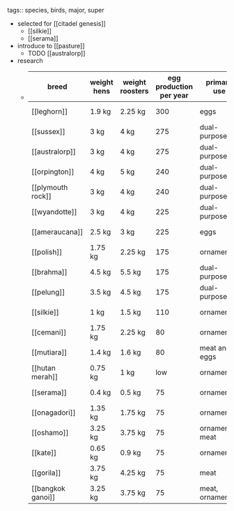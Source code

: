 tags:: species, birds, major, super

- selected for [[citadel genesis]]
	- [[silkie]]
	- [[serama]]
- introduce to [[pasture]]
	- TODO [[australorp]]
- research
	- | breed          | weight hens | weight roosters | egg production per year | primary use      | temperament         | noise level     | time to full weight |
	  |----------------|----------------|-------------------|---------------------------|------------------|---------------------|-----------------|---------------------|
	  | [[leghorn]]        | 1.9 kg         | 2.25 kg           | 300                       | eggs              | active, flighty     | high            | 5-6 months          |
	  | [[sussex]]         | 3 kg           | 4 kg              | 275                       | dual-purpose      | curious, friendly   | moderate        | 6-7 months          |
	  | [[australorp]]     | 3 kg           | 4 kg              | 275                       | dual-purpose      | calm, friendly      | low             | 6-7 months          |
	  | [[orpington]]      | 4 kg           | 5 kg              | 240                       | dual-purpose      | friendly, calm      | low             | 6-7 months          |
	  | [[plymouth rock]]  | 3 kg           | 4 kg              | 240                       | dual-purpose      | friendly, easygoing | moderate        | 6-7 months          |
	  | [[wyandotte]]      | 3 kg           | 4 kg              | 225                       | dual-purpose      | docile, friendly    | low             | 6-7 months          |
	  | [[ameraucana]]     | 2.5 kg         | 3 kg              | 225                       | eggs              | hardy, friendly     | moderate        | 5-6 months          |
	  | [[polish]]         | 1.75 kg        | 2.25 kg           | 175                       | ornamental        | friendly, curious   | low             | 6-7 months          |
	  | [[brahma]]         | 4.5 kg         | 5.5 kg            | 175                       | dual-purpose      | gentle giants       | low             | 8-9 months          |
	  | [[pelung]]         | 3.5 kg         | 4.5 kg            | 175                       | dual-purpose      | friendly            | high            | 7-8 months          |
	  | [[silkie]]         | 1 kg           | 1.5 kg            | 110                       | ornamental        | extremely friendly  | low             | 6-7 months          |
	  | [[cemani]]         | 1.75 kg        | 2.25 kg           | 80                        | ornamental        | hardy               | moderate        | 5-6 months          |
	  | [[mutiara]]        | 1.4 kg         | 1.6 kg            | 80                        | meat and eggs     | active, alert       | high            | 6-7 months          |
	  | [[hutan merah]]    | 0.75 kg        | 1 kg              | low           | ornamental        | wild, flighty       | high            | 5-6 months          |
	  | [[serama]]         | 0.4 kg         | 0.5 kg            | 75                        | ornamental        | friendly, active    | low             | 4-5 months          |
	  | [[onagadori]]      | 1.35 kg        | 1.75 kg           | 75                        | ornamental        | calm, tame          | low             | 7-8 months          |
	  | [[oshamo]]         | 3.25 kg        | 3.75 kg           | 75                        | ornamental, meat  | aggressive, strong  | high            | 7-8 months          |
	  | [[kate]]           | 0.65 kg        | 0.9 kg            | 75                        | ornamental        | friendly, active    | low             | 5-6 months          |
	  | [[gorila]]         | 3.75 kg        | 4.25 kg           | 75                        | meat              | aggressive, strong  | high            | 7-8 months          |
	  | [[bangkok ganoi]]  | 3.25 kg        | 3.75 kg           | 75                        | meat, ornamental  | aggressive, strong  | high            | 7-8 months          |